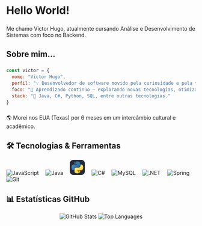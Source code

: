 <h1 align="left">Hello World!</h1>

###

<p align="left">Me chamo Victor Hugo, atualmente cursando Análise e Desenvolvimento de Sistemas com foco no Backend.</p>

###

<h2 align="left">Sobre mim...</h2>

###

```javascript
const victor = {
  nome: "Victor Hugo",
  perfil: "💡 Desenvolvedor de software movido pela curiosidade e pela vontade de evoluir constantemente.",
  foco: "🚀 Aprendizado contínuo — explorando novas tecnologias, otimizando projetos e criando soluções que fazem a diferença.",
  stack: "🔧 Java, C#, Python, SQL, entre outras tecnologias."
}
```
###
<p align="left">🌎 Morei nos EUA (Texas) por 6 meses em um intercâmbio cultural e acadêmico.<br>

###

<h2 align="left">🛠️ Tecnologias & Ferramentas</h2> 
<div align="left">
  <img src="https://cdn.jsdelivr.net/gh/devicons/devicon@latest/icons/javascript/javascript-original.svg" height="40" alt="JavaScript" /> <img width="10" /> 
  <img src="https://cdn.jsdelivr.net/gh/devicons/devicon@latest/icons/java/java-original.svg" height="40" alt="Java" /> <img width="10" /> 
  <img src="https://raw.githubusercontent.com/tandpfun/skill-icons/refs/heads/main/icons/Python-Dark.svg" height="40" alt="Python" /> <img width="10" /> 
  <img src="https://cdn.jsdelivr.net/gh/devicons/devicon@latest/icons/csharp/csharp-original.svg" height="40" alt="C#" /> <img width="10" /> 
  <img src="https://cdn.jsdelivr.net/gh/devicons/devicon@latest/icons/mysql/mysql-original.svg" height="40" alt="MySQL" /> <img width="10" /> 
  <img src="https://cdn.jsdelivr.net/gh/devicons/devicon@latest/icons/dot-net/dot-net-original.svg" height="40" alt=".NET" /> <img width="10" /> 
  <img src="https://cdn.jsdelivr.net/gh/devicons/devicon@latest/icons/spring/spring-original.svg" height="40" alt="Spring" /> <img width="10" /> 
  <img src="https://cdn.jsdelivr.net/gh/devicons/devicon@latest/icons/git/git-original.svg" height="40" alt="Git" /> </div> 
  <h2 align="left">📊 Estatísticas GitHub</h2>
  <div align="center"> <img src="https://github-readme-stats.vercel.app/api?username=victrhugo&show_icons=true&theme=dracula&hide_border=false&include_all_commits=true" height="150" alt="GitHub Stats" /> 
    <img src="https://github-readme-stats.vercel.app/api/top-langs?username=victrhugo&layout=compact&langs_count=5&theme=dracula&hide_border=false" height="150" alt="Top Languages" /> </div>
